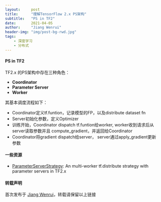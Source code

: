 ```yaml
---
layout:     post
title:      "理解TensorFlow 2.x PS架构"
subtitle:   "PS in TF2"
date:       2021-04-05
author:     "Jiang Wenrui"
header-img: "img/post-bg-rwd.jpg"
tags:
    - 深度学习
    - 分布式
---
```


#### PS in TF2

TF2.x 的PS架构中存在三种角色：
* **Coordinator**
* **Parameter Server**
* **Worker**

其基本调度流程如下：
* Coordinator定义tf.funtion，记录模型的FP，以及distribute dataset fn
* Server初始化参数，定义Optimizer
* 训练开始，Coordinator dispatch tf.funtion给worker, worker收到请求后从server读取参数并且 compute_gradient，并返回给Coordinator
* Coordinator将gradient dispatch给server， server通过apply_gradient更新参数




#### 一些资源


* [ParameterServerStrategy](https://www.tensorflow.org/api_docs/python/tf/distribute/experimental/ParameterServerStrategy): An multi-worker tf.distribute strategy with parameter servers in TF2.x


#### 转载声明

首次发布于 [Jiang Wenrui](http://wenruij.github.io)，转载请保留以上链接
